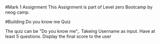 #Mark 1 Assignment 
This Assignment is part of Level zero Bootcamp by neog camp.


#Building Do you know me Quiz

The quiz can be "Do you know me",.
Takeing Username as input.
Have at least 5 questions.
Display the final score to the user


